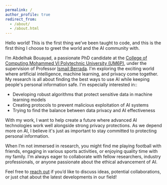 ```yaml
---
permalink: /
author_profile: true
redirect_from: 
  - /about/
  - /about.html
---
```


Hello world! This is the first thing we’ve been taught to code, and this is the first thing I choose to greet the world and the AI community with.

I’m Abdelhak Bouayad, a passionate PhD candidate at the [College of Computing](http://cc.um6p.ma),[Mohammed VI Polytechnic University (UM6P)](https://um6p.ma), under the supervision of Professor [Ismail Berrada](https://exed.um6p.ma/teacher/pr-berrada-ismail/). I'm exploring the exciting world where artificial intelligence, machine learning, and privacy come together. My research is all about finding the best ways to use AI while keeping people's personal information safe. I'm especially interested in::

- Developing robust algorithms that protect sensitive data in machine learning models
- Creating protocols to prevent malicious exploitation of AI systems
- Trying to find the balance between data privacy and AI effectiveness

With my work, I want to help create a future where advanced AI technologies work well alongside strong privacy protections. As we depend more on AI, I believe it's just as important to stay committed to protecting personal information.

When I’m not immersed in research, you might find me playing football with friends, engaging in various sports activities, or enjoying quality time with my family. I’m always eager to collaborate with fellow researchers, industry professionals, or anyone passionate about the ethical advancement of AI.

Feel free to [reach out](mailto:bouayad.abdelhaq@gmail.com) if you’d like to discuss ideas, potential collaborations, or just chat about the latest developments in our field!